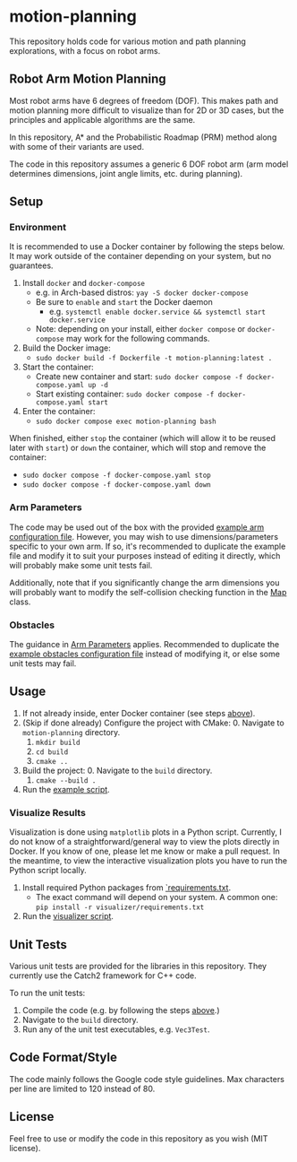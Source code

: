 # motion-planning
This repository holds code for various motion and path planning explorations, with a focus on robot arms.

## Robot Arm Motion Planning

Most robot arms have 6 degrees of freedom (DOF). This makes path and motion planning more difficult to visualize than for 2D or 3D cases, but the principles and applicable algorithms are the same.

In this repository, A* and the Probabilistic Roadmap (PRM) method along with some of their variants are used.

The code in this repository assumes a generic 6 DOF robot arm (arm model determines dimensions, joint angle limits, etc. during planning).

## Setup

### Environment

It is recommended to use a Docker container by following the steps below. It may work outside of the container depending on your system, but no guarantees.

1. Install `docker` and `docker-compose`
    - e.g. in Arch-based distros: `yay -S docker docker-compose`
    - Be sure to `enable` and `start` the Docker daemon
        - e.g. `systemctl enable docker.service && systemctl start docker.service`
    - Note: depending on your install, either `docker compose` or `docker-compose` may work for the following commands.
2. Build the Docker image:
    - `sudo docker build -f Dockerfile -t motion-planning:latest .`
3. Start the container:
    - Create new container and start: `sudo docker compose -f docker-compose.yaml up -d`
    - Start existing container: `sudo docker compose -f docker-compose.yaml start`
4. Enter the container:
    - `sudo docker compose exec motion-planning bash`

When finished, either `stop` the container (which will allow it to be reused later with `start`) or `down` the container, which will stop and remove the container:
- `sudo docker compose -f docker-compose.yaml stop`
- `sudo docker compose -f docker-compose.yaml down`

### Arm Parameters

The code may be used out of the box with the provided [example arm configuration file](/config/arm_dimensions.json). However, you may wish to use dimensions/parameters specific to your own arm. If so, it's recommended to duplicate the example file and modify it to suit your purposes instead of editing it directly, which will probably make some unit tests fail.

Additionally, note that if you significantly change the arm dimensions you will probably want to modify the self-collision checking function in the [Map](./map/map.hpp) class.

### Obstacles

The guidance in [Arm Parameters](#arm-parameters) applies. Recommended to duplicate the [example obstacles configuration file](./config/obstacles.json) instead of modifying it, or else some unit tests may fail.

## Usage

1. If not already inside, enter Docker container (see steps [above](#set-up-environment)).
2. (Skip if done already) Configure the project with CMake:
    0. Navigate to `motion-planning` directory.
    1. `mkdir build`
    2. `cd build`
    3. `cmake ..`
3. Build the project:
    0. Navigate to the `build` directory.
    1. `cmake --build .`
4. Run the [example script](./examples/example_motion_plan.cpp).

### Visualize Results

Visualization is done using `matplotlib` plots in a Python script. Currently, I do not know of a straightforward/general way to view the plots directly in Docker. If you know of one, please let me know or make a pull request. In the meantime, to view the interactive visualization plots you have to run the Python script locally.

1. Install required Python packages from [`requirements.txt](./visualizer/requirements.txt).
    - The exact command will depend on your system. A common one: `pip install -r visualizer/requirements.txt`
2. Run the [visualizer script](./visualizer/path_visualizer.py).

## Unit Tests

Various unit tests are provided for the libraries in this repository. They currently use the Catch2 framework for C++ code.

To run the unit tests:
  1. Compile the code (e.g. by following the steps [above](#run-an-example).)
  2. Navigate to the `build` directory.
  3. Run any of the unit test executables, e.g. `Vec3Test`.

## Code Format/Style

The code mainly follows the Google code style guidelines. Max characters per line are limited to 120 instead of 80.

## License

Feel free to use or modify the code in this repository as you wish (MIT license).